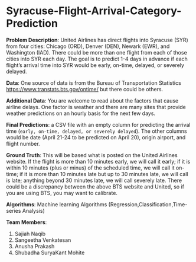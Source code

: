 # Syracuse-Flight-Arrival-Category-Prediction

**Problem Description**: United Airlines has direct flights into Syracuse (SYR) from four
cities: Chicago (ORD), Denver (DEN), Newark (EWR), and Washington (IAD). There could
be more than one flight from each of those cities into SYR each day. The goal is to predict
1-4 days in advance if each flight’s arrival time into SYR would be early, on-time, delayed, or severely delayed.

**Data**: One source of data is from the Bureau of Transportation Statistics https://www.transtats.bts.gov/ontime/ but there could be others.

**Additional Data**: You are welcome to read about the factors that cause airline delays. One
factor is weather and there are many sites that provide weather predictions on an hourly basis for the next few days.

**Final Predictions**: a CSV file with an empty column for predicting the
arrival time (`early, on-time, delayed, or severely delayed`). The other columns would be date (April 21-24 to be predicted on April 20), origin airport, and flight number.

**Ground Truth**: This will be based what is posted on the United Airlines website. If the
flight is more than 10 minutes early, we will call it early; if it is within 10 minutes (plus or minus) of the scheduled time, we will call it on-time; if it is more than 10 minutes late but up to 30 minutes late, we will call is late; anything beyond 30 minutes late, we will call severely late. There could be a discrepancy between the above BTS website and United, so if you are using BTS, you may want to calibrate.

**Algorithms**: Machine learning Algorithms (Regression,Classification,Time-series Analysis)

**Team Members**:

1. Sajiah Naqib
2. Sangeetha Venkatesan
3. Anusha Prakash
4. Shubadha SuryaKant Mohite
